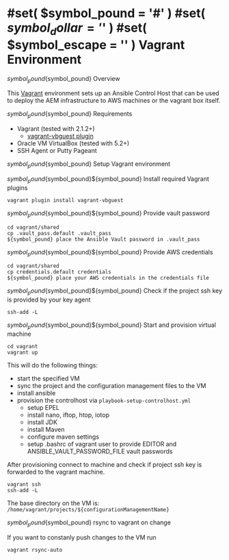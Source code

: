 #set( $symbol_pound = '#' )
#set( $symbol_dollar = '$' )
#set( $symbol_escape = '\' )
Vagrant Environment
===================

${symbol_pound}${symbol_pound} Overview

This [Vagrant][vagrant] environment sets up an Ansible Control Host that can be used to deploy the AEM infrastructure to AWS machines or the vagrant box itself.


${symbol_pound}${symbol_pound} Requirements

* Vagrant (tested with 2.1.2+)
  * [vagrant-vbguest plugin][vagrant-vbguest]
* Oracle VM VirtualBox (tested with 5.2+)
* SSH Agent or Putty Pageant


${symbol_pound}${symbol_pound} Setup Vagrant environment

${symbol_pound}${symbol_pound}${symbol_pound} Install required Vagrant
plugins

    vagrant plugin install vagrant-vbguest

${symbol_pound}${symbol_pound}${symbol_pound} Provide vault password

    cd vagrant/shared
    cp .vault_pass.default .vault_pass
    ${symbol_pound} place the Ansible Vault password in .vault_pass

${symbol_pound}${symbol_pound}${symbol_pound} Provide AWS credentials

    cd vagrant/shared
    cp credentials.default credentials
    ${symbol_pound} place your AWS credentials in the credentials file

${symbol_pound}${symbol_pound}${symbol_pound} Check if the project ssh key is provided by your key agent

    ssh-add -L

${symbol_pound}${symbol_pound}${symbol_pound} Start and provision virtual machine

    cd vagrant
    vagrant up

This will do the following things:
* start the specified VM
* sync the project and the configuration management files to the VM
* install ansible
* provision the controlhost via `playbook-setup-controlhost.yml`
  * setup EPEL
  * install nano, iftop, htop, iotop
  * install JDK
  * install Maven
  * configure maven settings
  * setup .bashrc of vagrant user to provide EDITOR and
    ANSIBLE_VAULT_PASSWORD_FILE vault passwords

After provisioning connect to machine and check if project ssh key is
forwarded to the vagrant machine.

    vagrant ssh
    ssh-add -L

The base directory on the VM is:
`/home/vagrant/projects/${configurationManagementName}`


${symbol_pound}${symbol_pound} rsync to vagrant on change

If you want to constanly push changes to the VM run

    vagrant rsync-auto



[vagrant]: https://www.vagrantup.com/
[vagrant-vbguest]: https://github.com/dotless-de/vagrant-vbguest
